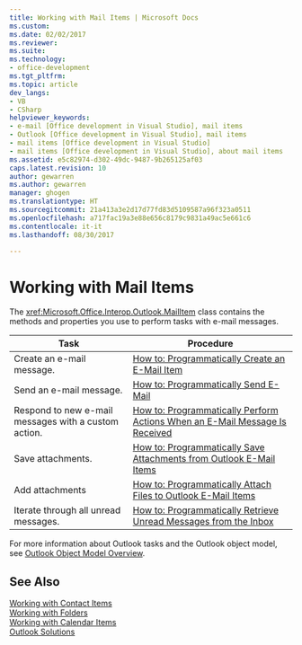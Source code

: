 ```yaml
---
title: Working with Mail Items | Microsoft Docs
ms.custom: 
ms.date: 02/02/2017
ms.reviewer: 
ms.suite: 
ms.technology:
- office-development
ms.tgt_pltfrm: 
ms.topic: article
dev_langs:
- VB
- CSharp
helpviewer_keywords:
- e-mail [Office development in Visual Studio], mail items
- Outlook [Office development in Visual Studio], mail items
- mail items [Office development in Visual Studio]
- mail items [Office development in Visual Studio], about mail items
ms.assetid: e5c82974-d302-49dc-9487-9b265125af03
caps.latest.revision: 10
author: gewarren
ms.author: gewarren
manager: ghogen
ms.translationtype: HT
ms.sourcegitcommit: 21a413a3e2d17d77fd83d5109587a96f323a0511
ms.openlocfilehash: a717fac19a3e88e656c8179c9831a49ac5e661c6
ms.contentlocale: it-it
ms.lasthandoff: 08/30/2017

---
```

# <a name="working-with-mail-items"></a>Working with Mail Items
  The <xref:Microsoft.Office.Interop.Outlook.MailItem> class contains the methods and properties you use to perform tasks with e-mail messages.  
  
|Task|Procedure|  
|----------|---------------|  
|Create an e-mail message.|[How to: Programmatically Create an E-Mail Item](../vsto/how-to-programmatically-create-an-e-mail-item.md)|  
|Send an e-mail message.|[How to: Programmatically Send E-Mail](../vsto/how-to-programmatically-send-e-mail-programmatically.md)|  
|Respond to new e-mail messages with a custom action.|[How to: Programmatically Perform Actions When an E-Mail Message Is Received](../vsto/how-to-programmatically-perform-actions-when-an-e-mail-message-is-received.md)|  
|Save attachments.|[How to: Programmatically Save Attachments from Outlook E-Mail Items](../vsto/how-to-programmatically-save-attachments-from-outlook-e-mail-items.md)|  
|Add attachments|[How to: Programmatically Attach Files to Outlook E-Mail Items](../vsto/how-to-programmatically-attach-files-to-outlook-e-mail-items.md)|  
|Iterate through all unread messages.|[How to: Programmatically Retrieve Unread Messages from the Inbox](../vsto/how-to-programmatically-retrieve-unread-messages-from-the-inbox.md)|  
  
 For more information about Outlook tasks and the Outlook object model, see [Outlook Object Model Overview](../vsto/outlook-object-model-overview.md).  
  
## <a name="see-also"></a>See Also  
 [Working with Contact Items](../vsto/working-with-contact-items.md)   
 [Working with Folders](../vsto/working-with-folders.md)   
 [Working with Calendar Items](../vsto/working-with-calendar-items.md)   
 [Outlook Solutions](../vsto/outlook-solutions.md)  
  
  
